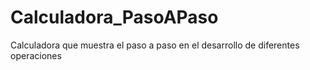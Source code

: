 # Calculadora_PasoAPaso
Calculadora que muestra el paso a paso en el desarrollo de diferentes operaciones
